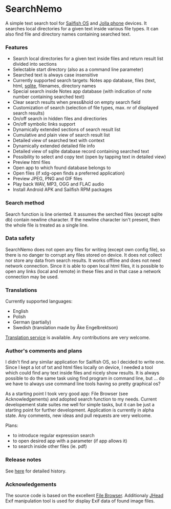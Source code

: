 # SearchNemo

A simple text search tool for [Sailfish OS](https://sailfishos.org/) and [Jolla phone](http://jolla.com/) devices.
It searches local directories for a given text inside various file types.
It can also find file and directory names containing searched text.

### Features
 * Search local directories for a given text inside files and return result list divided into sections
 * Selectable start directory (also as a command line parameter)
 * Searched text is always case insensitive
 * Currently supported search targets: Notes app database, files (text, html, [sqlite](https://www.sqlite.org/), filenames, directory names
 * Special search inside Notes app database (with indication of note number containing searched text)
 * Clear search results when press&hold on empty search field
 * Customization of search (selection of file types, max. nr of displayed search results)
 * On/off search in hidden files and directiories
 * On/off symbolic links support
 * Dynamically extended sections of search result list
 * Cumulative and plain view of search result list
 * Detailed view of searched text with context
 * Dynamically extended detailed file info
 * Detailed view of sqlite database record containing searched text
 * Possibility to select and copy text (open by tapping text in detailed view)
 * Preview html files
 * Open app to which found database belongs to
 * Open files (if xdg-open finds a preferred application)
 * Preview JPEG, PNG and GIF files
 * Play back WAV, MP3, OGG and FLAC audio
 * Install Android APK and Sailfish RPM packages

### Search method
Search function is line oriented.
It assumes the serched files (except sqlite db) contain newline character. If the newline character isn't present, then the whole file is treated as a single line.

### Data safety
SearchNemo does not open any files for writing (except own config file), so there is no danger to corrupt any files stored on device.
It does not collect nor store any data from search results. It works offline and does not need network connection.
Since it is able to open local html files, it is possible to open any links (local and remote) in these files and in that case a network connection may be used.

### Translations
Currently supported languages:

 * English
 * Polish
 * German (partially)
 * Swedish (translation made by Åke Engelbrektson)

[Translation service](https://www.transifex.com/sargoprojects/searchnemo/) is available. Any contributions are very welcome.

### Author's comments and plans
I didn't find any similar application for Sailfish OS, so I decided to write one.
Since I kept a lot of txt and html files locally on device, I needed a tool which could find any text inside files and nicely show results.
It is always possible to do the same task using find program in command line, but ... do we have to always use command line tools having so pretty graphical os?

As a starting point I took very good app: File Browser (see Acknowledgements) and adopted search function to my needs.
Current developement state suites me well for simple tasks, but it can be just a starting point for further development.
Application is currently in alpha state.
Any comments, new ideas and pull requests are very welcome.

Plans:

 * to introduce regular expression search
 * to open desired app with a parameter (if app allows it)
 * to search inside other files (ie. pdf)

### Release notes
See [here](https://github.com/sargo-devel/harbour-searchnemo/blob/master/RELEASENOTES.md) for detailed history. 
 
### Acknowledgements
The source code is based on the excellent [File Browser](https://github.com/karip/harbour-file-browser).
Additionaly [JHead](http://www.sentex.net/~mwandel/jhead/) Exif manipulation tool is used for display Exif data of found image files. 
